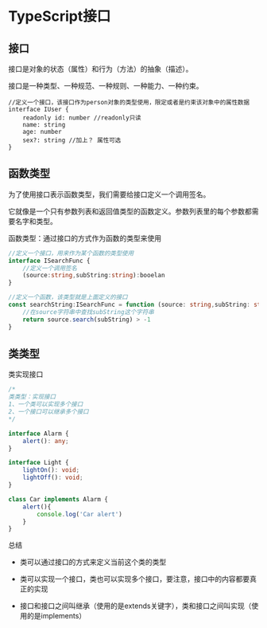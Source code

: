 # TypeScript接口

## 接口

接口是对象的状态（属性）和行为（方法）的抽象（描述）。

接口是一种类型、一种规范、一种规则、一种能力、一种约束。

```
//定义一个接口，该接口作为person对象的类型使用，限定或者是约束该对象中的属性数据
interface IUser {
    readonly id: number //readonly只读
    name: string
    age: number
    sex?: string //加上？ 属性可选
}
```

## 函数类型

为了使用接口表示函数类型，我们需要给接口定义一个调用签名。

它就像是一个只有参数列表和返回值类型的函数定义。参数列表里的每个参数都需要名字和类型。

函数类型：通过接口的方式作为函数的类型来使用

```typescript
//定义一个接口，用来作为某个函数的类型使用
interface ISearchFunc {
    //定义一个调用签名
    (source:string,subString:string):booelan
}

//定义一个函数，该类型就是上面定义的接口
const searchString:ISearchFunc = function (source: string,subString: string):boolean {
    //在source字符串中查找subString这个字符串
    return source.search(subString) > -1
}
```

## 类类型

类实现接口

```typescript
/*
类类型：实现接口
1、一个类可以实现多个接口
2、一个接口可以继承多个接口
*/

interface Alarm {
    alert(): any;
}

interface Light {
    lightOn(): void;
    lightOff(): void;
}

class Car implements Alarm {
    alert(){
        console.log('Car alert')
    }
}
```

总结

- 类可以通过接口的方式来定义当前这个类的类型

- 类可以实现一个接口，类也可以实现多个接口，要注意，接口中的内容都要真正的实现
- 接口和接口之间叫继承（使用的是extends关键字），类和接口之间叫实现（使用的是implements）